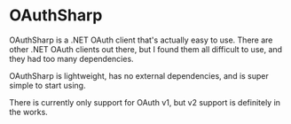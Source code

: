 OAuthSharp
==========

OAuthSharp is a .NET OAuth client that's actually easy to use. There are other .NET OAuth clients out there, but I found them all difficult to use, and they had too many dependencies.

OAuthSharp is lightweight, has no external dependencies, and is super simple to start using. 

There is currently only support for OAuth v1, but v2 support is definitely in the works.
